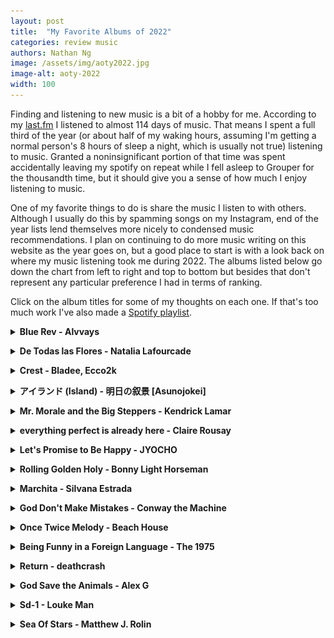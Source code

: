 ```yaml
---
layout: post
title:  "My Favorite Albums of 2022"
categories: review music
authors: Nathan Ng
image: /assets/img/aoty2022.jpg
image-alt: aoty-2022
width: 100
---
```


Finding and listening to new music is a bit of a hobby for me.
According to my [last.fm](https://www.last.fm/user/last-ng/listening-report/year) I listened to almost 114 days of music.
That means I spent a full third of the year (or about half of my waking hours, assuming I'm getting a normal person's 8 hours of sleep a night, which is usually not true) listening to music.
Granted a noninsignificant portion of that time was spent accidentally leaving my spotify on repeat while I fell asleep to Grouper for the thousandth time, but it should give you a sense of how much I enjoy listening to music.

One of my favorite things to do is share the music I listen to with others.
Although I usually do this by spamming songs on my Instagram, end of the year lists lend themselves more nicely to condensed music recommendations.
I plan on continuing to do more music writing on this website as the year goes on, but a good place to start is with a look back on where my music listening took me during 2022.
The albums listed below go down the chart from left to right and top to bottom but besides that don't represent any particular preference I had in terms of ranking.

Click on the album titles for some of my thoughts on each one.
If that's too much work I've also made a [Spotify playlist](https://open.spotify.com/playlist/6RyH6N1UZkpnD0Jk71peda?si=fb3387fd73164da9).

<details>
  <summary><b><a>Blue Rev - Alvvays</a></b></summary>
  <div style="margin-left: 1em;">
  <br>
  <a href="https://rateyourmusic.com/release/album/alvvays/blue-rev/"><img src="//e.snmc.io/i/300/s/04271e51719f40a59afe64673b35ce85/10128558" alt="Alvvays - Blue Rev"></a><br>
  <b>Genre:</b> Indie Pop, Shoegaze, Noise Pop<br>
  <b>For Fans of:</b> Japanese Breakfast, Jay Som, Hatchie<br>
  <b>Favorite Track:</b> Pharmacist<br>
  <p>
  Alvvays has always (haha) had a special place in my heart ever since I heard their s/t back in 2014 and got a chance to scream the lyrics to Archie, Marry Me live.
  Blue Rev sounds like the culmination of everything they've been working towards in the 8 years since, combining their unmatched pop writing with crunchier guitars, more complex melodies, and the addition of some sick guitar solos (I'm looking at you, Pomeranian Spinster). 
  As soon as the first chords of Pharmacist come in its a nonstop ride until the very end, and somehow Molly and co. manage to maintain their charm and character the whole way through.
  </p>
  </div>
</details>

<p></p> 

<details>
  <summary><b><a>De Todas las Flores - Natalia Lafourcade</a></b></summary>
  <div style="margin-left: 1em;">
  <br>
  <a href="https://rateyourmusic.com/release/album/natalia-lafourcade/de-todas-las-flores/"><img src="//e.snmc.io/i/300/s/a5c102f75edb890186daec06bd55f58f/10406895" alt="Natalia Lafourcade - De todas las flores"></a><br>
  <b>Genre:</b> Chamber Folk, Singer-Songwriter<br>
  <b>For Fans of:</b> Honestly I have no idea, I guess music?<br>
  <b>Favorite Track:</b> Pajarito colibr&igrave;<br>
  <p>
  I'm going to preface this by stating I have the Spanish knowledge of a 6 month old (the final exam for my Spanish 5-6 class was ordering a burrito from the local Mexican joint), so I'm definitely not qualified to judge the lyrics on this album.
  But if you take a listen to any song on this album, I think you'll agree that Natalia's voice just <i>sounds damn nice</i>.
  This is not to take away from the lush instrumentals and arrangements, but the real treat is simply listening to her voice glide across the guitars and strings, at times hesitant and melancholic, and at times hopeful and earnest.
  One day I'll listen through the whole thing again with an English translation next to me, but for now simply listening to these songs is enough to make this one of my favorite albums of 2022.
  </p>
  </div>
</details>

<p></p> 

<details>
  <summary><b><a>Crest - Bladee, Ecco2k</a></b></summary>
  <div style="margin-left: 1em;">
  <br>
  <a href="https://rateyourmusic.com/release/album/bladee-ecco2k/crest/"><img src="//e.snmc.io/i/300/s/809cff8a5fbfe60f1a741ebbdec2d27e/9800016" alt="Bladee &amp; Ecco2k - Crest"></a><br>
  <b>Genre:</b> Cloud Rap, Hyper Pop<br>
  <b>For Fans of:</b> DRAINNNNN GANGGGGG<br>
  <b>Favorite Track:</b> The Flag is Raised<br>
  <p>
  I'll admit I'm late to the #draingang hype but after hearing Bladee and Ecco2k perform Crest live I'm a full convert.
  Although the entire #draingang movement is driven by some degree of post-ironic memery, it feels like its circled back so many times that Crest actually feels like some of the most sincere and earnest music I've heard all year.
  Even though the lyrics on this thing basically make no sense ("I'M COMING HOME, VIRGINIA-INIA!"), the beats are so fun and catchy as all hell that it doesn't even matter.
  Personally I'll be trying to channel as much of that energy into my 2023 as possible.
  </p>
  </div>
</details>

<p></p> 

<details>
  <summary><b><a>アイランド (Island) - 明日の叙景 [Asunojokei] </a></b></summary>
  <div style="margin-left: 1em;">
  <br>
  <a href="https://rateyourmusic.com/release/album/明日の叙景/アイランド-island/"><img src="//e.snmc.io/i/300/s/1adab4ea25524efc74e0aaeb1caf067c/10138620" alt="明日の叙景 [Asunojokei] - アイランド (Island)"></a>
  <br>
  <b>Genre:</b> Blackgaze, Post-Hardcore <br>
  <b>For Fans of:</b> Deafheaven, Ujubasajuba <br>
  <b>Favorite Track:</b> Dive Under the Blue Sky <br>
  <p>
  OK hear me out: anime openings, but the singer is screaming and its actually black metal.
  This is actually a terrible way to describe Island but if it gets you even mildly interested then it's done its job.
  The blast beats, guitars, and riffs on Island are as heavy as any of the best metal albums out there but where it shines is the way Asunojokei uses the Japanese aesthetics of their melodies and progressions to make them so <i>bright</i>. 
  Listening to this album feels like you're being thrown into the sun in the best way possible.
  </p>
  </div>
</details>

<p></p> 

<details>
  <summary><b><a>Mr. Morale and the Big Steppers - Kendrick Lamar</a></b></summary>
  <div style="margin-left: 1em;">
  <br>
  <a href="https://rateyourmusic.com/release/album/kendrick-lamar/mr-morale-and-the-big-steppers/"><img src="//e.snmc.io/i/300/s/f650ca04436bfcd7e28506995fe21b0c/9942377" alt="Kendrick Lamar - Mr. Morale & The Big Steppers"></a>
  <br>
  <b>Genre:</b> Conscious Hip-Hop <br>
  <b>For Fans of:</b> you know who Kendrick is <br>
  <b>Favorite Track:</b> Father Time <br>
  <p>
  1855 days, and Kendrick Lamar has been <i>goin'</i> through something. 
  In interviews, Kenny has said this was his favorite project, and I can see why: it's basically an expression of catharsis through a deep dive into his personal traumas, anxieties, and depression guided by the occasional interludes from Eckhart Tolle.
  Listening to Mr. Morale front to back feels very much like going on that journey with him, exploring the daddy issues passed on from generation to generation in Father Time, the (almost) too real toxic relationships in We Cry Together, the cycle of abuse in Mother I Sober, and finally learning to choose himself on Mirror.
  This is all in addition to the beats on this thing, which simply put, <i>bang</i>.
  I still remember that feeling of first hearing that beat drop on United In Grief and knowing I was in for a damn ride.
  It doesn't top To Pimp a Butterfly for me, but Mr. Morale is a worthy addition to the pantheon of Kendrick albums that solidify him as The King.
  </p>
  </div>
</details>

<p></p> 
<details>
  <summary><b><a>everything perfect is already here - Claire Rousay</a></b></summary>
  <div style="margin-left: 1em;">
  <br>
<a href="https://rateyourmusic.com/release/album/claire-rousay/everything-perfect-is-already-here/"><img src="//e.snmc.io/i/300/s/e8b39f7f141f8a1d8b84628a8a11bf62/9735668" alt="claire rousay - Everything Perfect Is Already Here"></a>
  <br>
  <b>Genre:</b> sound collage, ambient <br>
  <b>For Fans of:</b> Sarah Davachi, Oren Ambarchi, Chihei Hatekayama <br>
  <b>Favorite Track:</b> the whole album is basically just one track <br>
  <p>
  Ambient music is a hard genre to describe, since its purpose is almost <i>not</i> to be listened to. 
  In the words of Brian Eno, "it must be as ignorable as it is interesting."
  It's at its best when its not the sound that you notice, but rather the absence of it.
  In that respect everything perfect is already here is a masterwork.
  I've listened to this album countless times and couldn't tell you exactly what I listened to over 30 minute runtime, but
  I know there's strings, pianos, synths, field recordings of talking and nature and rustling, and the occasional click or subtle noise.
  What's more important is the feeling you're left with once its over, that you've just listened to something that's warm and comforting precisely because of its imperfections and impermanence, something that's gone before you've even had a chance to notice it.
  </p>
  </div>
</details>

<p></p> 
<details>
  <summary><b><a>Let's Promise to Be Happy - JYOCHO</a></b></summary>
  <div style="margin-left: 1em;">
  <br>
 <a href="https://rateyourmusic.com/release/album/jyocho/しあわせになるから、なろうよ-shiawase-ni-naru-kara-naro-yo/"><img src="//e.snmc.io/i/300/s/8afc2267b1c812f90a5712e957077bb7/9536006" alt="Jyocho - しあわせになるから、なろうよ (Shiawase ni naru kara, narō yo)"></a>
  <br>
  <b>Genre:</b> Math Rock, Midwest Emo <br> 
  <b>For Fans of:</b> Uchu Conbini, toe, tide/edit <br>
  <b>Favorite Track:</b> All the Same <br>
  <p>
  As I'm writing this I'm noticing a trend: I'm a sucker for music that's so earnest and sincere that it obviates any of my own criticisms about cheesiness or mushiness.
  Let's Promise to Be Happy is no exception, and it wears its heart on its sleeve from the beginning all the way to the end.
  But if you let yourself fully feel the whole mess of shimmering guitars, flutes, and mathy riffs, you're in for one of the best rides of the year.
  Again, I have no idea what any of the songs or lyrics or about, but I feel like that's almost besides the point when the music is this pretty.
  </p>
  </div>
</details>

<p></p> 
<details>
  <summary><b><a>Rolling Golden Holy - Bonny Light Horseman</a></b></summary>
  <div style="margin-left: 1em;">
  <br>
 <a href="https://rateyourmusic.com/release/album/bonny-light-horseman/rolling-golden-holy/"><img src="//e.snmc.io/i/300/s/68aed46aed89717395d367a31c29887c/10007439" alt="Bonny Light Horseman - Rolling Golden Holy"></a>
  <br>
  <b>Genre:</b> Americana, Folk <br>
  <b>For Fans of:</b> Big Red Machine, Bon Iver, Fruit Bats <br>
  <b>Favorite Track:</b> Summer Dream <br>
  <p>
  This won't be the deepest or most complex album you've ever heard, but damn does it <i>hit</i> (my opinion is probably slightly swayed by the fact that I listened to all the singles on repeat during a particularly emotional part of my 2022 summer that I spent in New York.)
  Their first s/t album was one of my favorites of 2020, and Rolling Golden Holy builds on that success with more lush arrangements, folksy guitar strumming, and lyrics about leaving your love behind, finding another, and riding horses into the sunset.
  OK maybe not that last part, but put this on the next time you're on a road trip through California in that countryside nowhere space between leaving and going and you'll know what I mean.
  </p>
  </div>
</details>

<p></p> 
<details>
  <summary><b><a>Marchita - Silvana Estrada</a></b></summary>
  <div style="margin-left: 1em;">
  <br>
<a href="https://rateyourmusic.com/release/album/silvana-estrada/marchita/"><img src="//e.snmc.io/i/300/s/02b0ef7fa715b50187e87a42ec7faa26/9427508" alt="Silvana Estrada - Marchita"></a>
  <br>
  <b>Genre:</b> Chamber Folk, Singer-Songwriter <br>
  <b>For Fans of:</b> Natalia Lafourcade <br>
  <b>Favorite Track:</b> Tristeza <br>
  <p>
  Again, disclaimer for all these foreign language albums: I have no idea what any of the lyrics are really about, even if I've looked them up once online.
  In my opinion it's just as valid to connect with music through the sound and timbre of the voice as it is through the actual lyrical content, and Silvana Estrada has one of the most unique and compelling voices out there.
  The arrangements are sparse and minimal, often just a single guitar, but provide just enough support for the intimacy and emotion of her voice to shine through.
  You'd be hard pressed to find an album even in a language you can understand that conveys as much melancholy and heart as Marchita.
  </p>
  </div>
</details>

<p></p> 
<details>
  <summary><b><a>God Don't Make Mistakes - Conway the Machine</a></b></summary>
  <div style="margin-left: 1em;">
  <br>
  <a href="https://rateyourmusic.com/release/album/conway-the-machine/god-dont-make-mistakes/"><img src="//e.snmc.io/i/300/s/6271226efd5095e93a6a51a3f4bbd5ed/9749731" alt="Conway the Machine - God Don't Make Mistakes"></a>
  <br>
  <b>Genre:</b> East Coast Hip-Hop, Boom Bap <br>
  <b>For Fans of:</b> Benny the Butcher, Westside Gunn, anyone from Griselda <br>
  <b>Favorite Track:</b> Piano Love <br>
  <p>
  I'll keep this one short: Griselda doesn't miss, and this new album from Conway is no exception. 
  I'm not really sure how else to convince you to listen to this album besides telling you how hard these beats go and how smoothly Conway flows over them. 
  Sure the themes aren't particularly deep or new, but it doesn't even matter when it sounds this <i>good</i>.
  </p>
  </div>
</details>

<p></p> 
<details>
  <summary><b><a>Once Twice Melody - Beach House</a></b></summary>
  <div style="margin-left: 1em;">
  <br>
  <a href="https://rateyourmusic.com/release/ep/beach-house/once-twice-melody/"><img src="//e.snmc.io/i/300/s/c81e53efab1212a0760797618fb43175/9469128" alt="Beach House - Once Twice Melody"></a>
  <br>
  <b>Genre:</b> Dream Pop <br>
  <b>For Fans of:</b> Slowdive, Cocteau Twins, Beach Fossils <br>
  <b>Favorite Track:</b> Runaway <br>
  <p>
  Beach House is one of my favorite bands and getting a huge double album like this is like unwrapping a Ferrero Rocher and finding, inexplicably, that there are two delicious balls of chocolate inside instead of one.
  There's nothing particularly <i>new</i> about the sounds and songs on Once Twice Melody, but it feels like the culmination of everything Beach House have been working up to, from the lush shoegaze of Depression Cherry, the synths and darker tone of 7, and their always present dreamy charm.
  Each of the four sides has its own character and identity, and there's enough variety and interesting sounds to leave you wanting more even after the mammoth 90 minute runtime.
  </p>
  </div>
</details>

<p></p> 
<details>
  <summary><b><a>Being Funny in a Foreign Language - The 1975</a></b></summary>
  <div style="margin-left: 1em;">
  <br>
 <a href="https://rateyourmusic.com/release/album/the-1975/being-funny-in-a-foreign-language/"><img src="//e.snmc.io/i/300/s/8cf20f29d9dfe0bb55bf60af1c982870/10309459" alt="The 1975 - Being Funny in a Foreign Language"></a>
  <br>
  <b>Genre:</b> Pop Rock <br>
  <b>For Fans of:</b> The 1975 is so mainstream I'm not sure I need to put anything here <br>
  <b>Favorite Track:</b> Looking for Somebody (To Love) <br>
  <p>
  I'm still not sure if its acceptable to be a 1975 fan but I'm gonna say it right now: I'm a 1975 fan. 
  For their past few albums, Matt Healy and co. have put together massive tracklists full of bloat and total misses but also frustratingly amazing songs that hint at a really great band under the surface. 
  Being Funny is finally the one where they hit it out of the park, cutting out the weird Greta Thunberg samples and genre detours for a focused and concise project that combines the best parts of their earnestness and immaculate pop writing.
  This level of heart-on-sleeve-wearing is definitely not for everyone and I wouldn't blame you for being wary of The 1975 actually producing a good album, but give this a shot without any preconceptions and I think you'll find something really special.
  </p>
  </div>
</details>

<p></p> 
<details>
  <summary><b><a>Return - deathcrash</a></b></summary>
  <div style="margin-left: 1em;">
  <br>
 <a href="https://rateyourmusic.com/release/album/deathcrash/return/"><img src="//e.snmc.io/i/300/s/a3cbbd4cd1d80d6237bbf8f6037f946a/9527153" alt="deathcrash - Return"></a>
  <br>
  <b>Genre:</b> Slowcore, Post-Rock <br>
  <b>For Fans of:</b> Mogwai, caroline <br>
  <b>Favorite Track:</b> Horses <br>
  <p>
  Modern post-rock has diverged a bit from its roots; most bands these days are just producing overly saccharine tracks too long for their own good with terrible song names like "<a href="https://open.spotify.com/track/7jbLjvNlKbfCRUoFWKo5TR?si=d2307a8ed4d349a9">13 Angels Standing Gaurd 'Round The Side Of Your Bed</a>" (just kidding that's a great song by Silver Mt. Zion, but the point still stands).
  deathcrash is doing post-rock the right way, bringing back the post-hardcore and the actual songwriting.
  The straightforward tracks are great in their own right, but Return really shines when it's not afraid to get a bit rough at the edges, like on
  the Slint-inspired banger Wrestle With Jimmy, which leads straight into the shimmering and pensive Metro 1. 
  It might seem like it'd give you whiplash but it works so well you almost forget the song has even changed.
  </p>
  </div>
</details>

<p></p> 
<details>
  <summary><b><a>God Save the Animals - Alex G</a></b></summary>
  <div style="margin-left: 1em;">
  <br>
<a href="https://rateyourmusic.com/release/album/alex-g/god-save-the-animals/"><img src="//e.snmc.io/i/300/s/a80c97e743425bb9ae7a5ba5b18d7831/10040768" alt="Alex G - God Save the Animals"></a>
  <br>
  <b>Genre:</b> Indie Rock, Indie Folk <br>
  <b>For Fans of:</b> Car Seat Headrets, Teen Suicide, Field Medic <br>
  <b>Favorite Track:</b> Runner <br>
  <p>
  I almost blew out my eardrums watching Alex G play this album live because I forgot earplugs and if that was the last thing I heard I think I'd be OK with that. 
  Alex G has always been kind of hard to describe.
  Lots of his songs have moments you might call conventionally "pretty" and yet there's always something slightly off: the chords change in unexpected ways, the instruments lag behind, there's a subtle bit of discord, fuzz, and bizarre effects. 
  What keeps me coming back to God Save the Animals and most of Alex G's songs is the feeling that I'll never really figure them out, there'll always be something deep inside them I can't know.
  At their core they're some of the most human songs I've heard all year, and they also <i>rock</i>.
  </p>
  </div>
</details>

<p></p> 
<details>
  <summary><b><a>Sd-1 - Louke Man</a></b></summary>
  <div style="margin-left: 1em;">
  <br>
<a href="https://rateyourmusic.com/release/album/louke-man/sd-1/"><img src="//e.snmc.io/i/300/s/95729880a308178e05376e78ac2f873c/9227282" alt="Louke Man - Sd-1"></a>
  <br>
  <b>Genre:</b> Outsider House <br>
  <b>For Fans of:</b> Vegyn, Naked Flames <br>
  <b>Favorite Track:</b> Took a Turn <br>
  <p>
  The beats on Sd-1 don't overstay their welcome: as soon as you think you've started to figure out the groove they're already gone.
  Part of that is the immaculate sampling and drum sounds across Sd-1. 
  It's lush and ethereal, perfect for soundtracking a late night subway ride when you got a bit too drunk at the bar and have to wake up early for a meeting in the morning (definitely not speaking from personal experience).
  The highlight of the album is Took a Turn, which flips an unassuming Lomelda sample and a skittering drum pattern into one of the most danceable house songs all year.
  </p>
  </div>
</details>

<p></p> 
<details>
  <summary><b><a>Sea Of Stars - Matthew J. Rolin</a></b></summary>
  <div style="margin-left: 1em;">
  <br>
  <img src="/assets/img/sea-of-stars.jpg" alt="Sea Of Stars - Matthew J. Rolin">
  <br>
  <b>Genre:</b> American Primitivism, Drone <br>
  <b>For Fans of:</b> John Fahey, Hayden Pedigo <br>
  <b>Favorite Track:</b> the whole album is just one track <br>
  <p>
  Sea Of Stars is a kaleidescopic 40 minute long epic of 12-string guitar and drone, every few minutes the facets of the riffs and chords changing almost impercetibly and yet monumentally. 
  That might sound like I took a thesaurus and just made my writing sound as prentious as possible, but just try taking a good pair of headphones with you and sitting down with this album for an undisturbed 40 minutes and you might start to agree.
  I've been a big fan of Matthew J. Rolin ever since hearing his collaborations with Jen Powers and Jayson Gercyz, but this album really sees him coming into his own, merging the lush americana fingerpicking with a wall of synths, reverb, and droning. 
  If there's one album from this list that I'd recommend to someone truly open-minded about music and looking for a unique and almost spiritual experience, it'd be this one.
  </p>
  </div>
</details>
